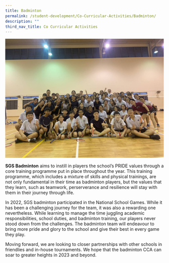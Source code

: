 ```yaml
---
title: Badminton
permalink: /student-development/Co-Curricular-Activities/Badminton/
description: ""
third_nav_title: Co Curricular Activities
---
```

![](/images/Badminton1.jpeg)

**SGS Badminton** aims to instill in players the school’s PRIDE values through a core training programme put in place throughout the year. This training programme, which includes a mixture of skills and physical trainings, are not only fundamental in their time as badminton players, but the values that they learn, such as teamwork, perserverance and resilience will stay with them in their journey through life.

In 2022, SGS badminton participated in the National School Games. While it has been a challenging journey for the team, it was also a rewarding one nevertheless. While learning to manage the time juggling academic responsibilities, school duties, and badminton training, our players never stood down from the challenges. The badminton team will endeavour to bring more pride and glory to the school and give their best in every game they play.

Moving forward, we are looking to closer partnerships with other schools in friendlies and in-house tournaments. We hope that the badminton CCA can soar to greater heights in 2023 and beyond.